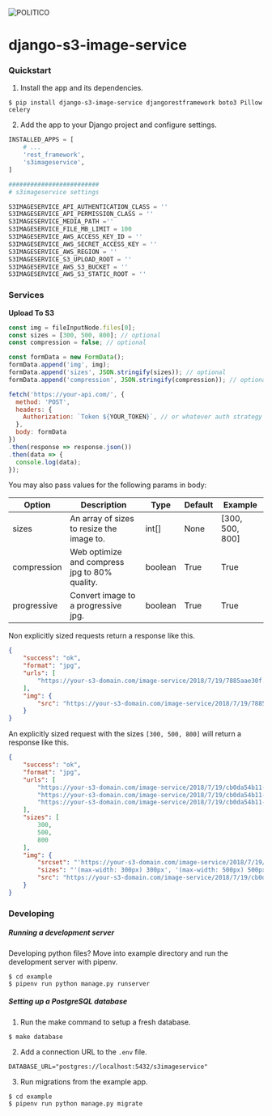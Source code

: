 ![POLITICO](https://rawgithub.com/The-Politico/src/master/images/logo/badge.png)

# django-s3-image-service

### Quickstart

1. Install the app and its dependencies.

  ```
  $ pip install django-s3-image-service djangorestframework boto3 Pillow celery
  ```

2. Add the app to your Django project and configure settings.

  ```python
  INSTALLED_APPS = [
      # ...
      'rest_framework',
      's3imageservice',
  ]

  #########################
  # s3imageservice settings

  S3IMAGESERVICE_API_AUTHENTICATION_CLASS = ''
  S3IMAGESERVICE_API_PERMISSION_CLASS = ''
  S3IMAGESERVICE_MEDIA_PATH =''
  S3IMAGESERVICE_FILE_MB_LIMIT = 100
  S3IMAGESERVICE_AWS_ACCESS_KEY_ID = ''
  S3IMAGESERVICE_AWS_SECRET_ACCESS_KEY = ''
  S3IMAGESERVICE_AWS_REGION = ''
  S3IMAGESERVICE_S3_UPLOAD_ROOT = ''
  S3IMAGESERVICE_AWS_S3_BUCKET = ''
  S3IMAGESERVICE_AWS_S3_STATIC_ROOT = ''
  ```

### Services
**Upload To S3**
```javascript
const img = fileInputNode.files[0];
const sizes = [300, 500, 800]; // optional
const compression = false; // optional

const formData = new FormData();
formData.append('img', img);
formData.append('sizes', JSON.stringify(sizes)); // optional
formData.append('compression', JSON.stringify(compression)); // optional

fetch('https://your-api.com/', {
  method: 'POST',
  headers: {
    Authorization: `Token ${YOUR_TOKEN}`, // or whatever auth strategy you use
  },
  body: formData
})
.then(response => response.json())
.then(data => {
  console.log(data);
});
```

You may also pass values for the following params in body:

| Option        | Description | Type | Default | Example |
| ------------- | ----------- | ---- | --------| --------|
| sizes     | An array of sizes to resize the image to. | int[] | None | [300, 500, 800]|
| compression | Web optimize and compress jpg to 80% quality. | boolean | True | True
| progressive | Convert image to a progressive jpg. | boolean | True | True

Non explicitly sized requests return a response like this.
```json
{
    "success": "ok",
    "format": "jpg",
    "urls": [
        "https://your-s3-domain.com/image-service/2018/7/19/7885aae30f.jpg"
    ],
    "img": {
        "src": "https://your-s3-domain.com/image-service/2018/7/19/7885aae30f.jpg"
    }
}
```

An explicitly sized request with the sizes `[300, 500, 800]` will return a response like this.
```json
{
    "success": "ok",
    "format": "jpg",
    "urls": [
        "https://your-s3-domain.com/image-service/2018/7/19/cb0da54b11-300.jpg",
        "https://your-s3-domain.com/image-service/2018/7/19/cb0da54b11-500.jpg",
        "https://your-s3-domain.com/image-service/2018/7/19/cb0da54b11-800.jpg"
    ],
    "sizes": [
        300,
        500,
        800
    ],
    "img": {
        "srcset": "'https://your-s3-domain.com/image-service/2018/7/19/cb0da54b11-300.jpg 300w', 'https://your-s3-domain.com/image-service/2018/7/19/cb0da54b11-500.jpg 500w', 'https://your-s3-domain.com/image-service/2018/7/19/cb0da54b11-800.jpg 800w'",
        "sizes": "'(max-width: 300px) 300px', '(max-width: 500px) 500px', '800px'",
        "src": "https://your-s3-domain.com/image-service/2018/7/19/cb0da54b11-800.jpg"
    }
}
```

### Developing

##### Running a development server

Developing python files? Move into example directory and run the development server with pipenv.

  ```
  $ cd example
  $ pipenv run python manage.py runserver
  ```

##### Setting up a PostgreSQL database

1. Run the make command to setup a fresh database.

  ```
  $ make database
  ```

2. Add a connection URL to the `.env` file.

  ```
  DATABASE_URL="postgres://localhost:5432/s3imageservice"
  ```

3. Run migrations from the example app.

  ```
  $ cd example
  $ pipenv run python manage.py migrate
  ```
